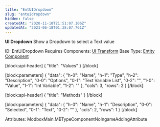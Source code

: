 ```yaml
---
title: "EntUIDropdown"
slug: "entuidropdown"
hidden: false
createdAt: "2020-11-10T21:51:07.106Z"
updatedAt: "2021-06-18T01:38:07.761Z"
---
```

**UI Dropdown**
Show a Dropdown to select a Text value

ID: EntUIDropdown
Requires Components: [UI Transform](doc:entuitransform)
Base Type: [Entity Component](doc:componententity)

[block:api-header]
{
  "title": "Values"
}
[/block]

[block:parameters]
{
  "data": {
    "h-0": "Name",
    "h-1": "Type",
    "h-2": "Description",
    "0-0": "Options",
    "0-1": "Text Variable List",
    "0-2": "",
    "1-0": "Value",
    "1-1": "Int Variable",
    "1-2": ""
  },
  "cols": 3,
  "rows": 2
}
[/block]

[block:api-header]
{
  "title": "Methods"
}
[/block]

[block:parameters]
{
  "data": {
    "h-0": "Name",
    "h-1": "Description",
    "0-0": "Selected",
    "0-1": "Text",
    "0-2": ""
  },
  "cols": 2,
  "rows": 1
}
[/block]


Attributes:
ModboxMain.MBTypeComponentNoIngameAddingAttribute